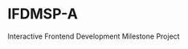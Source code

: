 # IFDMSP-A

Interactive Frontend Development Milestone Project

<!-- https://cofoeducistudent.github.io/IFDMSP-A/ -->
